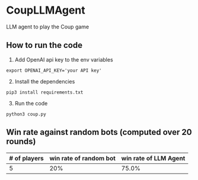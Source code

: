 # CoupLLMAgent
LLM agent to play the Coup game

## How to run the code

1. Add OpenAI api key to the env variables

`export OPENAI_API_KEY='your API key'`

2. Install the dependencies

`pip3 install requirements.txt`

3. Run the code

`python3 coup.py`

## Win rate against random bots (computed over 20 rounds)

| # of players | win rate of random bot | win rate of LLM Agent |
|--------------|------------------------|-----------------------|
| 5            |  20%                   |  75.0% |
